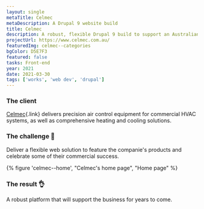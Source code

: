 ```yaml
---
layout: single
metaTitle: Celmec
metaDescription: A Drupal 9 website build
title: Celmec
description: A robust, flexible Drupal 9 build to support an Australian manufacturer.
projectUrl: https://www.celmec.com.au/
featuredImg: celmec--categories
bgColor: D5E7F3
featured: false
tasks: Front-end
year: 2021
date: 2021-03-30
tags: ['works', 'web dev', 'drupal']
---
```


<div class="col-start-2 col-end-10">

  ### The client

  [Celmec](http://www.celmec.com.au/){.link} delivers precision air control equipment for commercial HVAC systems, as well as comprehensive heating and cooling solutions.

  ### The challenge 👀

  Deliver a flexible web solution to feature the companie's products and celebrate some of their commercial success.

</div>

<div class="col-start-3 col-end-9 mt-12">
  {% figure 'celmec--home', "Celmec's home page", "Home page" %}
</div>

<div class="col-start-2 col-end-10">

### The result 👌

  A robust platform that will support the business for years to come.

</div>

